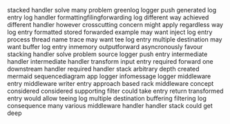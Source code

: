 stacked handler solve many problem greenlog logger push generated log entry log handler formattingfilingforwarding log different way achieved different handler however crosscutting concern might apply regardless way log entry formatted stored forwarded example may want inject log entry process thread name trace may want tee log entry multiple destination may want buffer log entry inmemory outputforward asyncronously favour stacking handler solve problem source logger push entry intermediate handler intermediate handler transform input entry required forward one downstream handler required handler stack arbitrary depth created mermaid sequencediagram app logger infomessage logger middleware entry middleware writer entry approach based rack middleware concept considered considered supporting filter could take entry return transformed entry would allow teeing log multiple destination buffering filtering log consequence many various middleware handler handler stack could get deep